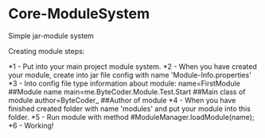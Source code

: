 # Core-ModuleSystem
Simple jar-module system

Creating module steps:

 *1 - Put into your main project module system.
 *2 - When you have created your module, create into jar file config with name 'Module-Info.properties'
 *3 - Into config file type information about module:
     name=FirstModule                     ##Module name
     main=me.ByteCoder.Module.Test.Start  ##Main class of module
     author=ByteCoder_                    ##Author of module
 *4 - When you have finished created folder with name 'modules' and put your module into this folder.
 *5 - Run module with method #ModuleManager.loadModule(name);
 *6 - Working!
